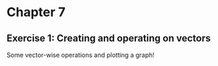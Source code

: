 # Chapter 7
## Exercise 1: Creating and operating on vectors
Some vector-wise operations and plotting a graph!